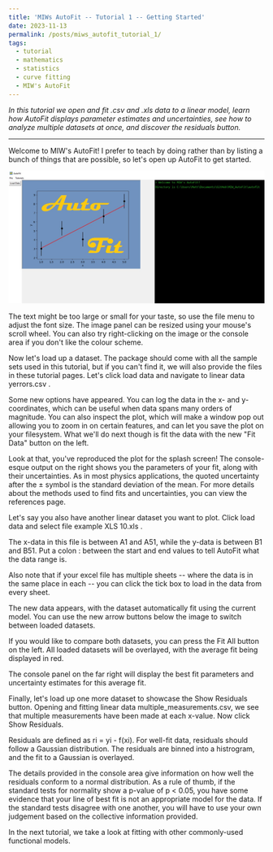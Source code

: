```yaml
---
title: 'MIWs AutoFit -- Tutorial 1 -- Getting Started'
date: 2023-11-13
permalink: /posts/miws_autofit_tutorial_1/
tags:
  - tutorial
  - mathematics
  - statistics
  - curve fitting
  - MIW's AutoFit
---
```


_In this tutorial we open and fit .csv and .xls data to a linear model, learn how AutoFit displays parameter
 estimates and uncertainties, see how to analyze multiple datasets at once, and discover the residuals button._

___

Welcome to MIW's AutoFit! I prefer to teach by doing rather than by listing a bunch of things that are possible, so let's open up AutoFit to get started.

<img src="/images/MIWsAutoFitTutorial/welcome.jpg">

The text might be too large or small for your taste, so use the file menu to adjust the font size. The image panel can be resized using your mouse's scroll wheel. You can also try right-clicking on the image or the console area if you don't like the colour scheme.

Now let's load up a dataset. The package should come with all the sample sets used in this tutorial, but if you can't find it, we will also provide the files in these tutorial pages. Let's click load data and navigate to linear data yerrors.csv .

Some new options have appeared. You can log the data in the x- and y- coordinates, which can be useful when data spans many orders of magnitude. You can also inspect the plot, which will make a window pop out allowing you to zoom in on certain features, and can let you save the plot on your filesystem. What we'll do next though is fit the data with the new "Fit Data" button on the left.

Look at that, you've reproduced the plot for the  splash screen! The console-esque output on the right shows you the parameters of your fit, along with their uncertainties. As in most physics applications, the quoted uncertainty after the ± symbol is the standard deviation of the mean. For more details about the methods used to find fits and uncertainties, you can view the references page.

Let's say you also have another linear dataset you want to plot. Click load data and select file example XLS 10.xls . 

The x-data in this file is between A1 and A51, while the y-data is between B1 and B51. Put a colon : between the start and end values to tell AutoFit what the data range is. 

Also note that if your excel file has multiple sheets -- where the data is in the same place in each -- you can click the tick box to load in the data from every sheet.

The new data appears, with the dataset automatically fit using the current model. You can use the new arrow buttons below the image to switch between loaded datasets.

If you would like to compare both datasets, you can press the Fit All button on the left. All loaded datasets will be overlayed, with the average fit being displayed in red. 

The console panel on the far right will display the best fit parameters and uncertainty estimates for this average fit.

Finally, let's load up one more dataset to showcase the Show Residuals button. Opening and fitting linear data multiple_measurements.csv, we see that multiple measurements have been made at each x-value. Now click Show Residuals.

Residuals are defined as ri = yi - f(xi). For well-fit data, residuals should follow a Gaussian distribution. The residuals are binned into a histrogram, and the fit to a Gaussian is overlayed. 

The details provided in the console area give information on how well the residuals conform to a normal distribution. As a rule of thumb, if the standard tests for normality show a p-value of p < 0.05, you have some evidence that your line of best fit is not an appropriate model for the data. If the standard tests disagree with one another, you will have to use your own judgement based on the collective information provided.

In the next tutorial, we take a look at fitting with other commonly-used functional models.
